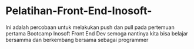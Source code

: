 # Pelatihan-Front-End-Inosoft-
Ini adalah percobaan untuk melakukan push dan pull pada pertemuan pertama Bootcamp Inosoft Front End Dev 
semoga nantinya kita bisa belajar bersamma dan berkembang bersama sebagai programmer
